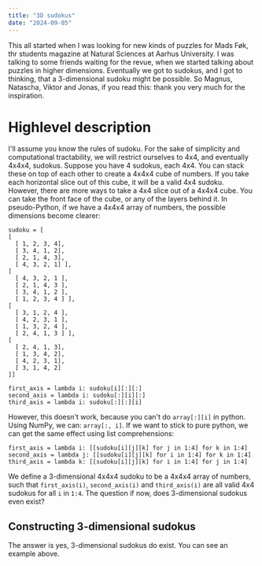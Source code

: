 ```yaml
---
title: "3D sudokus"
date: "2024-09-05"
---
```


This all started when I was looking for new kinds of puzzles for Mads Føk, thr students magazine at Natural Sciences at Aarhus University.
I was talking to some friends waiting for the revue, when we started talking about
puzzles in higher dimensions. Eventually we got to sudokus, and I got to thinking,
that a 3-dimensional sudoku might be possible. So Magnus, Natascha, Viktor and Jonas,
if you read this: thank you very much for the inspiration.

# Highlevel description
I'll assume you know the rules of sudoku. For the sake of simplicity and computational tractability, we will restrict ourselves to 4x4, and eventually 4x4x4, sudokus. Suppose you have 4 sudokus, each 4x4. You can stack these on top of each other to create a 4x4x4 cube of numbers. If you take each horizontal slice out of this cube, it will be a valid 4x4 sudoku. However, there are more ways to take a 4x4 slice out of a 4x4x4 cube. You can take the front face of the cube, or any of the layers behind it. In pseudo-Python, if we have a 4x4x4 array of numbers, the possible dimensions become clearer:

```
sudoku = [
[
  [ 1, 2, 3, 4],
  [ 3, 4, 1, 2],
  [ 2, 1, 4, 3],
  [ 4, 3, 2, 1] ],
[
  [ 4, 3, 2, 1 ],
  [ 2, 1, 4, 3 ],
  [ 3, 4, 1, 2 ],
  [ 1, 2, 3, 4 ] ],
[
  [ 3, 1, 2, 4 ],
  [ 4, 2, 3, 1 ],
  [ 1, 3, 2, 4 ],
  [ 2, 4, 1, 3 ] ],
[
  [ 2, 4, 1, 3],
  [ 1, 3, 4, 2],
  [ 4, 2, 3, 1],
  [ 3, 1, 4, 2]
]]

first_axis = lambda i: sudoku[i][:][:]
second_axis = lambda i: sudoku[:][i][:]
third_axis = lambda i: sudoku[:][:][i]
```

However, this doesn't work, because you can't do `array[:][i]` in python. Using NumPy, we can: `array[:, i]`. If we want to stick to pure python, we can get the same effect using list comprehensions:

```
first_axis = lambda i: [[sudoku[i][j][k] for j in 1:4] for k in 1:4]
second_axis = lambda j: [[sudoku[i][j][k] for i in 1:4] for k in 1:4]
third_axis = lambda k: [[sudoku[i][j][k] for i in 1:4] for j in 1:4]
```

We define a 3-dimensional 4x4x4 sudoku to be a 4x4x4 array of numbers, such that `first_axis(i)`, `second_axis(i)` and `third_axis(i)` are all valid 4x4 sudokus for all `i` in `1:4`. The question if now, does 3-dimensional sudokus even exist?

## Constructing 3-dimensional sudokus
The answer is yes, 3-dimensional sudokus do exist. You can see an example above.
